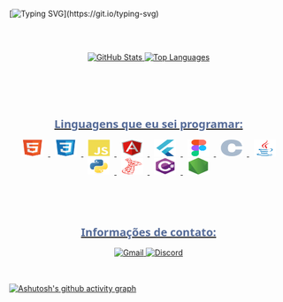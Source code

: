 <div>
  
[![Typing SVG](https://readme-typing-svg.herokuapp.com?font=Fira+Code&weight=300&size=50&duration=4000&pause=1000&color=556B98&center=true&vCenter=true&random=false&width=1000&lines=Ol%C3%A1!+Eu+sou+a+Thabata;Bem-vindo+ao+meu+perfil!)](https://git.io/typing-svg)

  <a href="https://github.com/Thabata356"/>
</div>

<br><br>
<div align="center">
  <img width="390" height="250" src="https://github-readme-stats.vercel.app/api?username=Thabata356&show_icons=true&include_all_commits=true&count_private=true&bg_color=ffffff&title_color=556b98&text_color=556b98&icon_color=7a9cd4&border_color=556b98" alt="GitHub Stats" />
  <img width="296" height="250" src="https://github-readme-stats.vercel.app/api/top-langs/?username=Thabata356&layout=compact&bg_color=ffffff&title_color=556b98&text_color=556b98&icon_color=7a9cd4&border_color=556b98" alt="Top Languages" />
</div>

<br><br>
<div align="center"><br>
  <p style="color: #556b98; font-weight: 600; font-size: 20px; font-family: 'Segoe UI', Tahoma, Geneva, Verdana, sans-serif; margin-bottom: 15px;">
  Linguagens que eu sei programar:
</p>
  <img alt="HTML" height="30" width="40" src="https://raw.githubusercontent.com/devicons/devicon/master/icons/html5/html5-original.svg" style="margin: 0 8px;">
  <img alt="CSS" height="30" width="40" src="https://raw.githubusercontent.com/devicons/devicon/master/icons/css3/css3-original.svg" style="margin: 0 8px;">
  <img alt="JavaScript" height="30" width="40" src="https://raw.githubusercontent.com/devicons/devicon/master/icons/javascript/javascript-plain.svg" style="margin: 0 8px;">
  <img alt="Angular" height="30" width="40" src="https://raw.githubusercontent.com/devicons/devicon/master/icons/angularjs/angularjs-original.svg" style="margin: 0 8px;">
  <img alt="Flutter" height="30" width="40" src="https://raw.githubusercontent.com/devicons/devicon/master/icons/flutter/flutter-original.svg" style="margin: 0 8px;">
  <img alt="Figma" height="30" width="40" src="https://raw.githubusercontent.com/devicons/devicon/master/icons/figma/figma-original.svg" style="margin: 0 8px;">
  <img alt="C" height="30" width="40" src="https://raw.githubusercontent.com/devicons/devicon/master/icons/c/c-original.svg" style="margin: 0 8px;">
  <img alt="Java" height="30" width="40" src="https://raw.githubusercontent.com/devicons/devicon/master/icons/java/java-original.svg" style="margin: 0 8px;">
  <img alt="Python" height="30" width="40" src="https://raw.githubusercontent.com/devicons/devicon/master/icons/python/python-original.svg" style="margin: 0 8px;">
  <img alt="SQLServer" height="30" width="40" src="https://raw.githubusercontent.com/devicons/devicon/master/icons/microsoftsqlserver/microsoftsqlserver-plain.svg" style="margin: 0 8px;">
  <img alt="CSharp" height="30" width="40" src="https://raw.githubusercontent.com/devicons/devicon/master/icons/csharp/csharp-original.svg" style="margin: 0 8px;">
  <img alt="NodeJS" height="30" width="40" src="https://raw.githubusercontent.com/devicons/devicon/master/icons/nodejs/nodejs-original.svg" style="margin: 0 8px;">
</div>

<br><br>
<div align="center" style="margin-top: 40px;">
  <p style="color: #556b98; font-weight: 600; font-size: 20px; font-family: 'Segoe UI', Tahoma, Geneva, Verdana, sans-serif; margin-bottom: 15px;">
  Informações de contato:
</p>
  <a href="thabatav7@gmail.com" target="_blank" rel="noopener noreferrer">
    <img src="https://img.shields.io/badge/Gmail-556b98?style=for-the-badge&logo=gmail&logoColor=white" alt="Gmail" height="30" />
  </a>
  <a href="https://discord.com/users/123456789012345678" target="_blank" rel="noopener noreferrer">
    <img src="https://img.shields.io/badge/Discord-556b98?style=for-the-badge&logo=discord&logoColor=white" alt="Discord" height="30" />
  </a>
</div>

<br><br>
[![Ashutosh's github activity graph](https://github-readme-activity-graph.vercel.app/graph?username=Thabata356&bg_color=ffffff&color=556b98&line=556b98&point=454040&area=true&hide_border=true)](https://github.com/ashutosh00710/github-readme-activity-graph)
